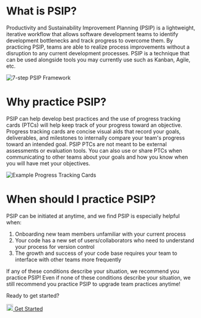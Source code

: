 # What is PSIP?

Productivity and Sustainability Improvement Planning (PSIP) is a lightweight,
iterative workflow that allows software development teams to identify
development bottlenecks and track progress to overcome them. By practicing
PSIP, teams are able to realize process improvements without a disruption
to any current development processes. PSIP is a technique that can be used
alongside tools you may currently use such as Kanban, Agile, etc.

![7-step PSIP Framework](/practice-guides/assets/images/PSIP_Framework.png)

# Why practice PSIP?

PSIP can help develop best practices and the use of progress tracking cards
(PTCs) will help keep
track of your progress toward an objective. Progress tracking cards are
concise visual aids that record your goals, deliverables, and milestones
to internally compare your team's progress toward an intended goal.
PSIP PTCs are not meant to be external assessments or evaluation tools.
You can also use or share PTCs when communicating to other teams about your
goals and how you know when you will have met your objectives.

![Example Progress Tracking Cards](/practice-guides/assets/images/PSIP_PTCCards.png)

# When should I practice PSIP?

PSIP can be initiated at anytime, and we find PSIP is especially helpful when:

1. Onboarding new team members unfamiliar with your current process
2. Your code has a new set of users/collaborators who need to understand your
   process for version control
3. The growth and success of your code base requires your team to interface
   with other teams more frequently

If any of these conditions describe your situation, we recommend you practice
PSIP! Even if none of these conditions describe your situation, we
still recommend you practice PSIP to upgrade team practices anytime!


Ready to get started?

<a href="https://bssw-psip.github.io/practice-guides/pages/how_to_start.html"><img src="/practice-guides/assets/images/forward_arrow.png" width="18" /> Get Started</a>
